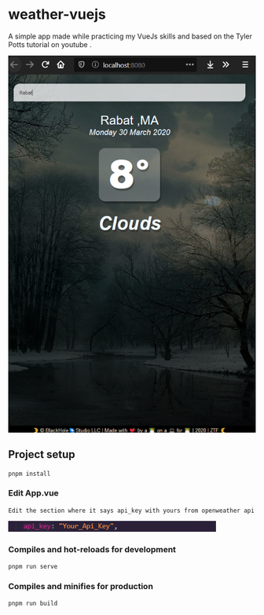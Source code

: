 # weather-vuejs

A simple app made while practicing my VueJs skills and based on the Tyler Potts tutorial on youtube .

![Screenshot](src/assets/app.png)

## Project setup

```
pnpm install
```

### Edit App.vue

```
Edit the section where it says api_key with yours from openweather api
```

![Screenshot](src/assets/apikey.png)

### Compiles and hot-reloads for development

```
pnpm run serve
```

### Compiles and minifies for production

```
pnpm run build
```
